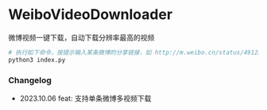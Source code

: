 # WeiboVideoDownloader
微博视频一键下载，自动下载分辨率最高的视频

```bash
# 执行如下命令，按提示输入某条微博的分享链接，如 http://m.weibo.cn/status/4912294478223xxx?
python3 index.py
```

### Changelog
- 2023.10.06 feat: 支持单条微博多视频下载
